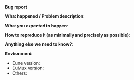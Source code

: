 <!--
SPDX-FileCopyrightInfo: Copyright © DuMux Project contributors, see AUTHORS.md in root folder
SPDX-License-Identifier: CC0-1.0
-->

<!--
This form is for bug reports ONLY!  
If you're looking for help check out the [readme](/README.md).
-->
**Bug report**

**What happened / Problem description**:

**What you expected to happen**:

**How to reproduce it (as minimally and precisely as possible)**:

**Anything else we need to know?**:

**Environment**:
- Dune version:
- DuMux version:  
- Others:
